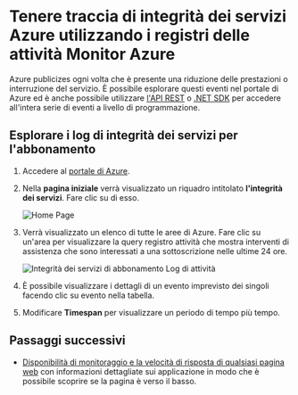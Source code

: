 <properties
    pageTitle="Tenere traccia di integrità dei servizi Azure utilizzando i registri delle attività Monitor Azure | Microsoft Azure"
    description="Scoprire quando Azure è stato rilevato interruzioni di servizio o riduzione delle prestazioni. "
    authors="rboucher"
    manager="carolz"
    editor=""
    services="monitoring-and-diagnostics"
    documentationCenter="monitoring-and-diagnostics"/>

<tags
    ms.service="monitoring-and-diagnostics"
    ms.workload="na"
    ms.tgt_pltfrm="na"
    ms.devlang="na"
    ms.topic="article"
    ms.date="10/20/2016"
    ms.author="robb"/>

# <a name="track-azure-service-health-using-azure-monitor-activity-logs"></a>Tenere traccia di integrità dei servizi Azure utilizzando i registri delle attività Monitor Azure

Azure publicizes ogni volta che è presente una riduzione delle prestazioni o interruzione del servizio. È possibile esplorare questi eventi nel portale di Azure ed è anche possibile utilizzare [l'API REST](https://msdn.microsoft.com/library/azure/dn931927.aspx) o [.NET SDK](https://www.nuget.org/packages/Microsoft.Azure.Insights/) per accedere all'intera serie di eventi a livello di programmazione.

## <a name="browse-the-service-health-logs-for-your-subscription"></a>Esplorare i log di integrità dei servizi per l'abbonamento

1. Accedere al [portale di Azure](https://portal.azure.com/).

2. Nella **pagina iniziale** verrà visualizzato un riquadro intitolato **l'integrità dei servizi**. Fare clic su di esso.

    ![Home Page](./media/insights-service-health/Insights_Home.png)

3. Verrà visualizzato un elenco di tutte le aree di Azure. Fare clic su un'area per visualizzare la query registro attività che mostra interventi di assistenza che sono interessati a una sottoscrizione nelle ultime 24 ore.

    ![Integrità dei servizi di abbonamento Log di attività](./media/insights-service-health/AzureActivityLogServiceHealth3.png)

4. È possibile visualizzare i dettagli di un evento imprevisto dei singoli facendo clic su evento nella tabella.

5. Modificare **Timespan** per visualizzare un periodo di tempo più tempo.

## <a name="next-steps"></a>Passaggi successivi

* [Disponibilità di monitoraggio e la velocità di risposta di qualsiasi pagina web](../application-insights/app-insights-monitor-web-app-availability.md) con informazioni dettagliate sui applicazione in modo che è possibile scoprire se la pagina è verso il basso.
